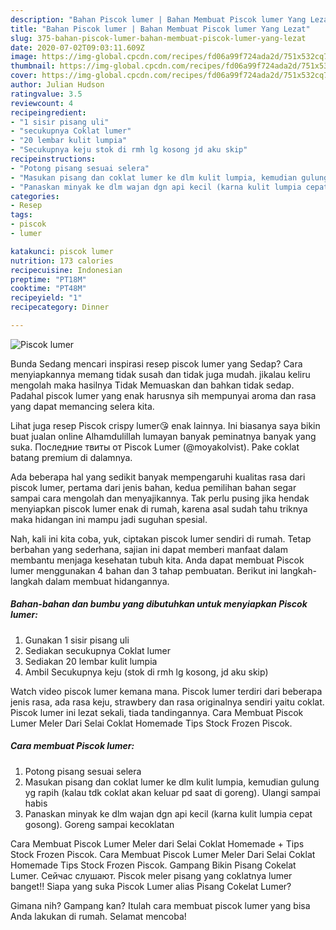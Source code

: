 ```yaml
---
description: "Bahan Piscok lumer | Bahan Membuat Piscok lumer Yang Lezat"
title: "Bahan Piscok lumer | Bahan Membuat Piscok lumer Yang Lezat"
slug: 375-bahan-piscok-lumer-bahan-membuat-piscok-lumer-yang-lezat
date: 2020-07-02T09:03:11.609Z
image: https://img-global.cpcdn.com/recipes/fd06a99f724ada2d/751x532cq70/piscok-lumer-foto-resep-utama.jpg
thumbnail: https://img-global.cpcdn.com/recipes/fd06a99f724ada2d/751x532cq70/piscok-lumer-foto-resep-utama.jpg
cover: https://img-global.cpcdn.com/recipes/fd06a99f724ada2d/751x532cq70/piscok-lumer-foto-resep-utama.jpg
author: Julian Hudson
ratingvalue: 3.5
reviewcount: 4
recipeingredient:
- "1 sisir pisang uli"
- "secukupnya Coklat lumer"
- "20 lembar kulit lumpia"
- "Secukupnya keju stok di rmh lg kosong jd aku skip"
recipeinstructions:
- "Potong pisang sesuai selera"
- "Masukan pisang dan coklat lumer ke dlm kulit lumpia, kemudian gulung yg rapih (kalau tdk coklat akan keluar pd saat di goreng). Ulangi sampai habis"
- "Panaskan minyak ke dlm wajan dgn api kecil (karna kulit lumpia cepat gosong). Goreng sampai kecoklatan"
categories:
- Resep
tags:
- piscok
- lumer

katakunci: piscok lumer 
nutrition: 173 calories
recipecuisine: Indonesian
preptime: "PT18M"
cooktime: "PT48M"
recipeyield: "1"
recipecategory: Dinner

---
```



![Piscok lumer](https://img-global.cpcdn.com/recipes/fd06a99f724ada2d/751x532cq70/piscok-lumer-foto-resep-utama.jpg)

Bunda Sedang mencari inspirasi resep piscok lumer yang Sedap? Cara menyiapkannya memang tidak susah dan tidak juga mudah. jikalau keliru mengolah maka hasilnya Tidak Memuaskan dan bahkan tidak sedap. Padahal piscok lumer yang enak harusnya sih mempunyai aroma dan rasa yang dapat memancing selera kita.

Lihat juga resep Piscok crispy lumer😘 enak lainnya. Ini biasanya saya bikin buat jualan online Alhamdulillah lumayan banyak peminatnya banyak yang suka. Последние твиты от Piscok Lumer (@moyakolvist). Pake coklat batang premium di dalamnya.

Ada beberapa hal yang sedikit banyak mempengaruhi kualitas rasa dari piscok lumer, pertama dari jenis bahan, kedua pemilihan bahan segar sampai cara mengolah dan menyajikannya. Tak perlu pusing jika hendak menyiapkan piscok lumer enak di rumah, karena asal sudah tahu triknya maka hidangan ini mampu jadi suguhan spesial.


Nah, kali ini kita coba, yuk, ciptakan piscok lumer sendiri di rumah. Tetap berbahan yang sederhana, sajian ini dapat memberi manfaat dalam membantu menjaga kesehatan tubuh kita. Anda dapat membuat Piscok lumer menggunakan 4 bahan dan 3 tahap pembuatan. Berikut ini langkah-langkah dalam membuat hidangannya.

<!--inarticleads1-->

##### Bahan-bahan dan bumbu yang dibutuhkan untuk menyiapkan Piscok lumer:

1. Gunakan 1 sisir pisang uli
1. Sediakan secukupnya Coklat lumer
1. Sediakan 20 lembar kulit lumpia
1. Ambil Secukupnya keju (stok di rmh lg kosong, jd aku skip)


Watch video piscok lumer kemana mana. Piscok lumer terdiri dari beberapa jenis rasa, ada rasa keju, strawbery dan rasa originalnya sendiri yaitu coklat. Piscok lumer ini lezat sekali, tiada tandingannya. Cara Membuat Piscok Lumer Meler Dari Selai Coklat Homemade Tips Stock Frozen Piscok. 

<!--inarticleads2-->

##### Cara membuat Piscok lumer:

1. Potong pisang sesuai selera
1. Masukan pisang dan coklat lumer ke dlm kulit lumpia, kemudian gulung yg rapih (kalau tdk coklat akan keluar pd saat di goreng). Ulangi sampai habis
1. Panaskan minyak ke dlm wajan dgn api kecil (karna kulit lumpia cepat gosong). Goreng sampai kecoklatan


Cara Membuat Piscok Lumer Meler dari Selai Coklat Homemade + Tips Stock Frozen Piscok. Cara Membuat Piscok Lumer Meler Dari Selai Coklat Homemade Tips Stock Frozen Piscok. Gampang Bikin Pisang Cokelat Lumer. Сейчас слушают. Piscok meler pisang yang coklatnya lumer banget!! Siapa yang suka Piscok Lumer alias Pisang Cokelat Lumer? 

Gimana nih? Gampang kan? Itulah cara membuat piscok lumer yang bisa Anda lakukan di rumah. Selamat mencoba!
